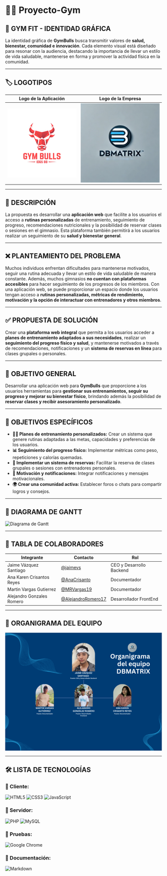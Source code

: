 # 🏋️‍♂️ Proyecto-Gym

## 🎨 GYM FIT - IDENTIDAD GRÁFICA
La identidad gráfica de **GymBulls** busca transmitir valores de **salud, bienestar, comunidad e innovación**. Cada elemento visual está diseñado para resonar con la audiencia, destacando la importancia de llevar un estilo de vida saludable, mantenerse en forma y promover la actividad física en la comunidad.

---

## 🏷️ LOGOTIPOS

| Logo de la Aplicación                                    | Logo de la Empresa                                              |
| -------------------------------------------------------- | --------------------------------------------------------------- |
| ![Logo App](Prototypes/Web/Assets/Imagenes/gymbulls.png) | ![Logo Empresa](Prototypes/Web/Assets/Imagenes/Empresarial.png) |

---

## 📝 DESCRIPCIÓN
La propuesta es desarrollar una **aplicación web** que facilite a los usuarios el acceso a **rutinas personalizadas** de entrenamiento, seguimiento de progreso, recomendaciones nutricionales y la posibilidad de reservar clases o sesiones en el gimnasio. Esta plataforma también permitirá a los usuarios realizar un seguimiento de su **salud y bienestar general**.

---

## ❌ PLANTEAMIENTO DEL PROBLEMA
Muchos individuos enfrentan dificultades para mantenerse motivados, seguir una rutina adecuada y llevar un estilo de vida saludable de manera constante. Además, muchos gimnasios **no cuentan con plataformas accesibles** para hacer seguimiento de los progresos de los miembros.
Con una aplicación web, se puede proporcionar un espacio donde los usuarios tengan acceso a **rutinas personalizadas, métricas de rendimiento, motivación y la opción de interactuar con entrenadores y otros miembros**.

---

## ✅ PROPUESTA DE SOLUCIÓN
Crear una **plataforma web integral** que permita a los usuarios acceder a **planes de entrenamiento adaptados a sus necesidades**, realizar un **seguimiento del progreso físico y salud**, y mantenerse motivados a través de recomendaciones, notificaciones y un **sistema de reservas en línea** para clases grupales o personales.

---

## 🎯 OBJETIVO GENERAL
Desarrollar una aplicación web para **GymBulls** que proporcione a los usuarios herramientas para **gestionar sus entrenamientos, seguir su progreso y mejorar su bienestar físico**, brindando además la posibilidad de **reservar clases y recibir asesoramiento personalizado**.

---

## 📌 OBJETIVOS ESPECÍFICOS

- **🏋️‍♂️ Planes de entrenamiento personalizados:** Crear un sistema que genere rutinas adaptadas a las metas, capacidades y preferencias de los usuarios.
- **📊 Seguimiento del progreso físico:** Implementar métricas como peso, repeticiones y calorías quemadas.
- **📅 Implementar un sistema de reservas:** Facilitar la reserva de clases grupales o sesiones con entrenadores personales.
- **🔔 Motivación y notificaciones:** Integrar notificaciones y mensajes motivacionales.
- **🌍 Crear una comunidad activa:** Establecer foros o chats para compartir logros y consejos.

---

## 📅 DIAGRAMA DE GANTT
![Diagrama de Gantt](FrontEnd/Assets/Imagenes/Diagrama_de_Gantt.png)

---

## 👥 TABLA DE COLABORADORES

| Integrante                | Contacto                                                   | Rol                      |
| ------------------------- | ---------------------------------------------------------- | ------------------------ |
| Jaime Vázquez Santiago    | [@jaimevs](https://github.com/jaimevs)                     | CEO y Desarrollo Backend |
| Ana Karen Crisantos Reyes | [@AnaCrisanto](https://github.com/AnaCrisanto)             | Documentador             |
| Martin Vargas Gutierrez   | [@MRVargas19](https://github.com/MRVargas19)               | Documentador             |
| Alejandro Gonzales Romero | [@AlejandroRomero17](https://github.com/AlejandroRomero17) | Desarrollador FrontEnd   |

---

## 📌 ORGANIGRAMA DEL EQUIPO
![Organigrama](Prototypes/Web/Assets/Imagenes/ORGANIGRAMA.png)

---

## 🛠️ LISTA DE TECNOLOGÍAS

### 🔹 Cliente:
![HTML5](https://img.shields.io/badge/HTML5-E34F26?style=for-the-badge&logo=html5&logoColor=white)
![CSS3](https://img.shields.io/badge/CSS3-1572B6?style=for-the-badge&logo=css3&logoColor=white)
![JavaScript](https://img.shields.io/badge/JavaScript-F7DF1E?style=for-the-badge&logo=javascript&logoColor=black)

### 🔹 Servidor:
![PHP](https://img.shields.io/badge/PHP-777BB4?style=for-the-badge&logo=php&logoColor=white)
![MySQL](https://img.shields.io/badge/MySQL-4479A1?style=for-the-badge&logo=mysql&logoColor=white)

### 🔹 Pruebas:
![Google Chrome](https://img.shields.io/badge/Google_Chrome-4285F4?style=for-the-badge&logo=google-chrome&logoColor=white)

### 🔹 Documentación:
![Markdown](https://img.shields.io/badge/Made%20with-Markdown-1f425f.svg)
